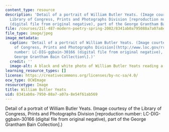 ```yaml
---
content_type: resource
description: 'Detail of a portrait of William Butler Yeats. (Image courtesy of the
  Library of Congress, Prints and Photographs Division [reproduction number: LC-DIG-ggbain-30166
  (digital file from original negative), part of the George Grantham Bain Collection].)'
file: /courses/21l-487-modern-poetry-spring-2002/8341ab0a795088a7a07a8e54f61ab569_21l-487s02.jpg
file_type: image/jpeg
image_metadata:
  caption: 'Detail of a portrait of William Butler Yeats. (Image courtesy of the [Library
    of Congress, Prints and Photographs Division](http://www.loc.gov/rr/print/) \[reproduction
    number: LC-DIG-ggbain-30166 (digital file from original negative), part of the
    George Grantham Bain Collection\].)'
  credit: ''
  image-alt: A black and white photo of William Butler Yeats reading a book.
learning_resource_types: []
license: https://creativecommons.org/licenses/by-nc-sa/4.0/
ocw_type: OCWImage
resourcetype: Image
title: William Butler Yeats
uid: 8341ab0a-7950-88a7-a07a-8e54f61ab569
---
```

Detail of a portrait of William Butler Yeats. (Image courtesy of the Library of Congress, Prints and Photographs Division [reproduction number: LC-DIG-ggbain-30166 (digital file from original negative), part of the George Grantham Bain Collection].)